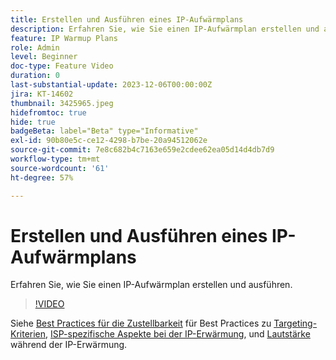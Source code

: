 ```yaml
---
title: Erstellen und Ausführen eines IP-Aufwärmplans
description: Erfahren Sie, wie Sie einen IP-Aufwärmplan erstellen und ausführen.
feature: IP Warmup Plans
role: Admin
level: Beginner
doc-type: Feature Video
duration: 0
last-substantial-update: 2023-12-06T00:00:00Z
jira: KT-14602
thumbnail: 3425965.jpeg
hidefromtoc: true
hide: true
badgeBeta: label="Beta" type="Informative"
exl-id: 90b80e5c-ce12-4298-b7be-20a94512062e
source-git-commit: 7e8c682b4c7163e659e2cdee62ea05d14d4db7d9
workflow-type: tm+mt
source-wordcount: '61'
ht-degree: 57%

---
```


# Erstellen und Ausführen eines IP-Aufwärmplans

Erfahren Sie, wie Sie einen IP-Aufwärmplan erstellen und ausführen.

>[!VIDEO](https://video.tv.adobe.com/v/3425965/?learn=on)

Siehe [Best Practices für die Zustellbarkeit](https://experienceleague.adobe.com/en/docs/deliverability-learn/deliverability-best-practice-guide/introduction) für Best Practices zu [Targeting-Kriterien](https://experienceleague.adobe.com/en/docs/deliverability-learn/deliverability-best-practice-guide/transition-process/targeting-criteria), [ISP-spezifische Aspekte bei der IP-Erwärmung](https://experienceleague.adobe.com/en/docs/deliverability-learn/deliverability-best-practice-guide/transition-process/isp-specific-considerations-during-ip-warming), und [Lautstärke](https://experienceleague.adobe.com/en/docs/deliverability-learn/deliverability-best-practice-guide/transition-process/volume) während der IP-Erwärmung.
